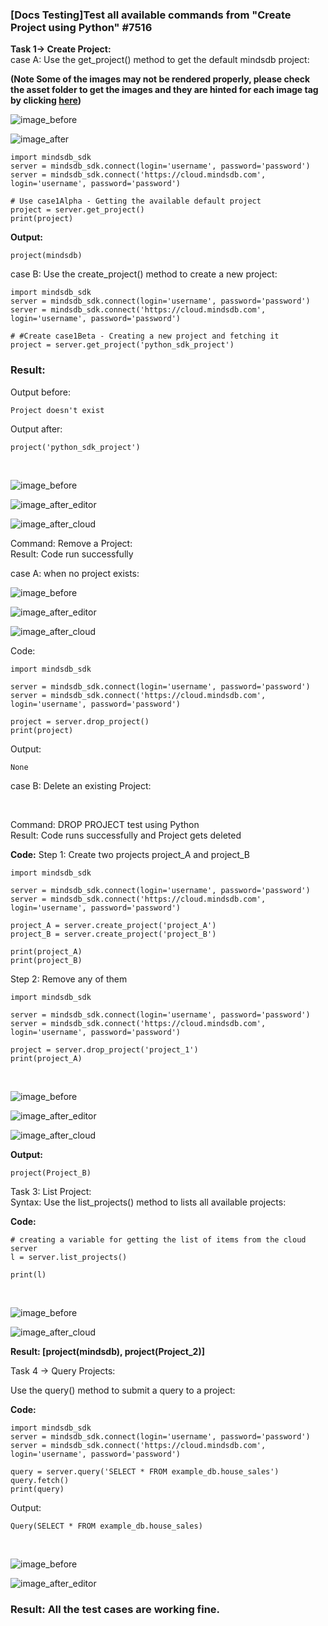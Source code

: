 ### [Docs Testing]Test all available commands from "Create Project using Python" #7516

**Task 1-> Create Project:**
<br/>
case A: Use the get_project() method to get the default mindsdb project:

**(Note Some of the images may not be rendered properly, please check the asset folder to get the images and they are hinted for each image tag 
by clicking [here](https://github.com/truesoni/hacktoberfest2023/tree/main/mindsdb/issues_7516/assets))**
</br>

![image_before](https://github.com/truesoni/hacktoberfest2023/blob/main/mindsdb/issues_7516/assets/test_1_A.png)

![image_after](https://github.com/truesoni/hacktoberfest2023/blob/main/mindsdb/issues_7516/assets/test_1_A_res.png)

```
import mindsdb_sdk
server = mindsdb_sdk.connect(login='username', password='password')
server = mindsdb_sdk.connect('https://cloud.mindsdb.com', login='username', password='password')

# Use case1Alpha - Getting the available default project
project = server.get_project()
print(project)
```
**Output:**
````
project(mindsdb)
````

case B: Use the create_project() method to create a new project:

```
import mindsdb_sdk
server = mindsdb_sdk.connect(login='username', password='password')
server = mindsdb_sdk.connect('https://cloud.mindsdb.com', login='username', password='password')

# #Create case1Beta - Creating a new project and fetching it
project = server.get_project('python_sdk_project')

```
### Result:
Output before:
```
Project doesn't exist
```

Output after:
```
project('python_sdk_project')
```

</br>

![image_before](https://github.com/truesoni/hacktoberfest2023/blob/main/mindsdb/issues_7516/assets/test_1_B_before.png)

![image_after_editor](https://github.com/truesoni/hacktoberfest2023/blob/main/mindsdb/issues_7516/assets/test_1_B_after_editor.png)

![image_after_cloud](https://github.com/truesoni/hacktoberfest2023/blob/main/mindsdb/issues_7516/assets/test_1_B_after_cloud.png)


Command: Remove a Project:<br/>
Result: Code run successfully<br/>

case A: when no project exists:
</br>

![image_before](https://github.com/truesoni/hacktoberfest2023/blob/main/mindsdb/issues_7516/assets/test_1_B_before.png)

![image_after_editor](https://github.com/truesoni/hacktoberfest2023/blob/main/mindsdb/issues_7516/assets/test_2_A_before.png)

![image_after_cloud](https://github.com/truesoni/hacktoberfest2023/blob/main/mindsdb/issues_7516/assets/test_2_A_after.png)

Code:
```
import mindsdb_sdk

server = mindsdb_sdk.connect(login='username', password='password')
server = mindsdb_sdk.connect('https://cloud.mindsdb.com', login='username', password='password')

project = server.drop_project()
print(project)
```

Output: 
```
None
```
case B: Delete an existing Project:

<br/>

Command: DROP PROJECT test using Python<br/>
Result: Code runs successfully and Project gets deleted<br/>

**Code:**
Step 1: Create two projects project_A and project_B
```
import mindsdb_sdk

server = mindsdb_sdk.connect(login='username', password='password')
server = mindsdb_sdk.connect('https://cloud.mindsdb.com', login='username', password='password')

project_A = server.create_project('project_A')
project_B = server.create_project('project_B')

print(project_A)
print(project_B)
```

Step 2: Remove any of them 
```
import mindsdb_sdk

server = mindsdb_sdk.connect(login='username', password='password')
server = mindsdb_sdk.connect('https://cloud.mindsdb.com', login='username', password='password')

project = server.drop_project('project_1')
print(project_A)
```

</br>

![image_before](https://github.com/truesoni/hacktoberfest2023/blob/main/mindsdb/issues_7516/assets/test_2_B_before_create.png)

![image_after_editor](https://github.com/truesoni/hacktoberfest2023/blob/main/mindsdb/issues_7516/assets/test_2_B_after_drop.png)

![image_after_cloud](https://github.com/truesoni/hacktoberfest2023/blob/main/mindsdb/issues_7516/assets/test_2_B_after_drop_cloud.png)

**Output:**
```
project(Project_B)
```
Task 3: List Project:<br/>
Syntax: Use the list_projects() method to lists all available projects:<br/>

**Code:**

```
# creating a variable for getting the list of items from the cloud server
l = server.list_projects()

print(l)
```

</br>

![image_before](https://github.com/truesoni/hacktoberfest2023/blob/main/mindsdb/issues_7516/assets/test_3_before.png)

![image_after_cloud](https://github.com/truesoni/hacktoberfest2023/blob/main/mindsdb/issues_7516/assets/test_3_after_cloud.png)

**Result: [project(mindsdb), project(Project_2)]**




Task 4 -> Query Projects:
<br/>

Use the query() method to submit a query to a project:

**Code:**
```
import mindsdb_sdk
server = mindsdb_sdk.connect(login='username', password='password')
server = mindsdb_sdk.connect('https://cloud.mindsdb.com', login='username', password='password')

query = server.query('SELECT * FROM example_db.house_sales')
query.fetch()
print(query)
```
Output:
````
Query(SELECT * FROM example_db.house_sales)
````

</br>

![image_before](https://github.com/truesoni/hacktoberfest2023/blob/main/mindsdb/issues_7516/assets/test_4_query_cloud_before.png)

![image_after_editor](https://github.com/truesoni/hacktoberfest2023/blob/main/mindsdb/issues_7516/assets/test_4_query_editor_after.png)


### Result: All the test cases are working fine.
